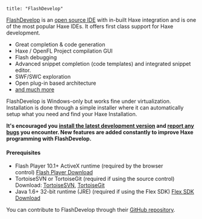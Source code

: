 ```
title: "FlashDevelop"
```

[FlashDevelop](http://www.flashdevelop.org/) is an [open source IDE](https://github.com/fdorg/flashdevelop) with in-built Haxe integration and is one of the most popular Haxe IDEs. It offers first class support for Haxe development.

*   Great completion &amp; code generation
*   Haxe / OpenFL Project compilation GUI
*   Flash debugging
*   Advanced snippet completion (code templates) and integrated snippet editor.
*   SWF/SWC exploration
*   Open plug-in based architecture
*   [and much more](http://www.flashdevelop.org/wikidocs/index.php?title=Features:Interface#Overview "Features:Interface#Overview")

FlashDevelop is Windows-only but works fine under virtualization. Installation is done through a simple installer where it can automatically setup what you need and find your Haxe Installation.

**It's encouraged you [install the latest development version](http://www.flashdevelop.org/community/viewtopic.php?f=9&amp;t=3529) and [report any bugs](https://github.com/fdorg/flashdevelop/issues) you encounter. New features are added constantly to improve Haxe programming with FlashDevelop.**

#### Prerequisites

*   Flash Player 10.1+ ActiveX runtime&nbsp;(required by the browser control)&nbsp;[Flash Player Download](http://www.adobe.com/support/flashplayer/downloads.html)
*   TortoiseSVN or TortoiseGit (required if using the source control) Download: [TortoiseSVN](http://tortoisesvn.net/downloads.html), [TortoiseGit](http://code.google.com/p/tortoisegit/downloads/list)
*   Java 1.6+ 32-bit runtime (JRE)&nbsp;(required if using the Flex SDK)&nbsp;[Flex SDK Download](http://opensource.adobe.com/wiki/display/flexsdk/Downloads)

You can contribute to FlashDevelop through their [GitHub repository](https://github.com/fdorg/flashdevelop).
